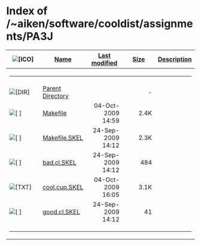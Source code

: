# Index of /~aiken/software/cooldist/assignments/PA3J

<table>
<colgroup>
<col style="width: 20%" />
<col style="width: 20%" />
<col style="width: 20%" />
<col style="width: 20%" />
<col style="width: 20%" />
</colgroup>
<thead>
<tr>
<th><img src="/icons/blank.gif" alt="[ICO]" /></th>
<th><a href="?C=N;O=D">Name</a></th>
<th><a href="?C=M;O=A">Last modified</a></th>
<th><a href="?C=S;O=A">Size</a></th>
<th><a href="?C=D;O=A">Description</a></th>
</tr>
</thead>
<tbody>
<tr>
<th colspan="5"><hr /></th>
</tr>
&#10;<tr>
<td data-valign="top"><img src="/icons/back.gif" alt="[DIR]" /></td>
<td><a href="/~aiken/software/cooldist/assignments/">Parent
Directory</a></td>
<td> </td>
<td style="text-align: right;">-</td>
<td> </td>
</tr>
<tr>
<td data-valign="top"><img src="/icons/unknown.gif" alt="[ ]" /></td>
<td><a href="Makefile">Makefile</a></td>
<td style="text-align: right;">04-Oct-2009 14:59</td>
<td style="text-align: right;">2.4K</td>
<td> </td>
</tr>
<tr>
<td data-valign="top"><img src="/icons/unknown.gif" alt="[ ]" /></td>
<td><a href="Makefile.SKEL">Makefile.SKEL</a></td>
<td style="text-align: right;">24-Sep-2009 14:12</td>
<td style="text-align: right;">2.3K</td>
<td> </td>
</tr>
<tr>
<td data-valign="top"><img src="/icons/unknown.gif" alt="[ ]" /></td>
<td><a href="bad.cl.SKEL">bad.cl.SKEL</a></td>
<td style="text-align: right;">24-Sep-2009 14:12</td>
<td style="text-align: right;">484</td>
<td> </td>
</tr>
<tr>
<td data-valign="top"><img src="/icons/text.gif" alt="[TXT]" /></td>
<td><a href="cool.cup.SKEL">cool.cup.SKEL</a></td>
<td style="text-align: right;">04-Oct-2009 16:05</td>
<td style="text-align: right;">3.1K</td>
<td> </td>
</tr>
<tr>
<td data-valign="top"><img src="/icons/unknown.gif" alt="[ ]" /></td>
<td><a href="good.cl.SKEL">good.cl.SKEL</a></td>
<td style="text-align: right;">24-Sep-2009 14:12</td>
<td style="text-align: right;">41</td>
<td> </td>
</tr>
<tr>
<td colspan="5"><hr /></td>
</tr>
</tbody>
</table>
